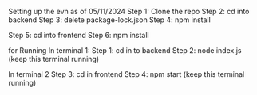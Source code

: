 Setting up the evn as of 05/11/2024
Step 1: Clone the repo
Step 2: cd into backend
Step 3: delete package-lock.json
Step 4: npm install

Step 5: cd into frontend
Step 6: npm install

for Running
In terminal 1: 
Step 1: cd in to backend
Step 2: node index.js
(keep this terminal running)

In terminal 2
Step 3: cd in frontend
Step 4: npm start
(keep this terminal running)
